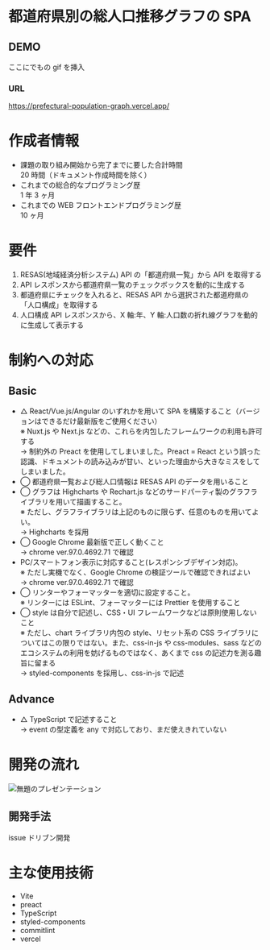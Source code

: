 # 都道府県別の総人口推移グラフの SPA

## DEMO

ここにでもの gif を挿入

### URL

https://prefectural-population-graph.vercel.app/

# 作成者情報

- 課題の取り組み開始から完了までに要した合計時間<br/>
  20 時間（ドキュメント作成時間を除く）
- これまでの総合的なプログラミング歴<br/>
  1 年 3 ヶ月
- これまでの WEB フロントエンドプログラミング歴<br/>
  10 ヶ月

# 要件

1. RESAS(地域経済分析システム) API の「都道府県一覧」から API を取得する
2. API レスポンスから都道府県一覧のチェックボックスを動的に生成する
3. 都道府県にチェックを入れると、RESAS API から選択された都道府県の「人口構成」を取得する
4. 人口構成 API レスポンスから、X 軸:年、Y 軸:人口数の折れ線グラフを動的に生成して表示する

# 制約への対応

## Basic

- △ React/Vue.js/Angular のいずれかを用いて SPA を構築すること（バージョンはできるだけ最新版をご使用ください）<br/>
  ※ Nuxt.js や Next.js などの、これらを内包したフレームワークの利用も許可する<br/>
  → 制約外の Preact を使用してしまいました。Preact = React という誤った認識、ドキュメントの読み込みが甘い、といった理由から大きなミスをしてしまいました。
- ◯ 都道府県一覧および総人口情報は RESAS API のデータを用いること
- ◯ グラフは Highcharts や Rechart.js などのサードパーティ製のグラフライブラリを用いて描画すること。<br/>
  ※ ただし、グラフライブラリは上記のものに限らず、任意のものを用いてよい。<br/>
  → Highcharts を採用
- ◯ Google Chrome 最新版で正しく動くこと<br/>
  → chrome ver.97.0.4692.71 で確認
- PC/スマートフォン表示に対応すること(レスポンシブデザイン対応)。<br/>
  ※ ただし実機でなく、Google Chrome の検証ツールで確認できればよい<br/>
  → chrome ver.97.0.4692.71 で確認
- ◯ リンターやフォーマッターを適切に設定すること。<br/>
  ※ リンターには ESLint、フォーマッターには Prettier を使用すること
- ◯ style は自分で記述し、CSS・UI フレームワークなどは原則使用しないこと<br/>
  ※ ただし、chart ライブラリ内包の style、リセット系の CSS ライブラリについてはこの限りではない。また、css-in-js や css-modules、sass などのエコシステムの利用を妨げるものではなく、あくまで css の記述力を測る趣旨に留まる<br/>
  → styled-components を採用し、css-in-js で記述

## Advance

- △ TypeScript で記述すること<br/>
  → event の型定義を any で対応しており、まだ使えきれていない

# 開発の流れ

![無題のプレゼンテーション](https://user-images.githubusercontent.com/82188012/149728171-c0207f9b-d87c-408a-8cd0-255746cc732e.png)


## 開発手法

issue ドリブン開発

# 主な使用技術

- Vite
- preact
- TypeScript
- styled-components
- commitlint
- vercel
